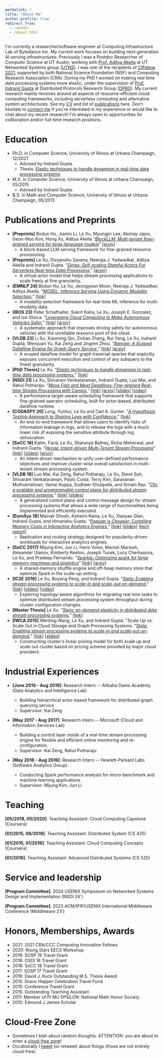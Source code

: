 ```yaml
---
permalink: /
title: "About Me"
author_profile: true
redirect_from: 
  - /about/
  - /about.html
---
```


I'm currently a researcher/software engineer at Computing Infrastructure Lab of Bytedance Inc. My current work focuses on building next-generation AI serving infrastructures. Previously I was a Postdoc Researcher of Computer Science at UT Austin, working with [Prof. Aditya Akella](http://pages.cs.wisc.edu/~akella/) at UT Networked Systems group ([UTNS](https://utns.cs.utexas.edu/)). I was one of the recipients of [CIFellow 2021](https://cifellows2021.org/2021-class/), supported by both National Science Foundation (NSF) and Computing Research Association (CRA). During my PhD I worked on making real time data processing systems more elastic, under the supervision of [Prof. Indranil Gupta](http://indy.cs.illinois.edu/) at Distributed Protocols Research Group ([DPRG](http://dprg.cs.uiuc.edu/)). My current research mainly revolves around all aspects of resource-efficient cloud computing frameworks, including serverless computing and alternative system architectures. See my [CV]() and list of [publications](https://scholar.google.com/citations?user=uFyE-AQAAAAJ) here.
Don't hesitate to [contact me](le.xu@bytedance.com) if you're interested in my experience or would like to chat about my recent research! I'm always open to opportunities for collboration and/or full-time research positions.


Education
======
* Ph.D. in Computer Science, University of Illinois at Urbana Champaign, 12/2021
  * Advised by Indranil Gupta.
  * Thesis: [Elastic techniques to handle dynamism in real-time data processing systems](https://www.ideals.illinois.edu/items/123174/bitstreams/405779/data.pdf)
* M.S. in Computer Science, University of Illinois at Urbana Champaign, 05/2015
  * Advised by Indranil Gupta.
* B.S. in Math and Computer Science, University of Illinois at Urbana Champaign, 05/2013

Publications and Preprints
======
* **[Preprints]** Bodun Hu, Jiamin Li, Le Xu, Myungjin Lee, Akshay Jajoo, Geon-Woo Kim, Hong Xu, Aditya Akella “*<u>BlockLLM: Multi-tenant finer-grained serving for large language models</u>*” [[arxiv]](https://arxiv.org/pdf/2404.18322)
  * A block-based LLM serving framework for fine-grained resource provisioning.
* **[Preprints]** Le Xu, Divyanshu Saxena, Neeraja J. Yadwadkar, Aditya Akella and Indranil Gupta. “*<u>Dirigo: Self-scaling Stateful Actors For Serverless Real-time Data Processing.</u>*” [[arxiv]](https://arxiv.org/abs/2308.03615)
  * A virtual actor model that helps stream processing applications to scale freely at fine granularity.
* **[EMNLP 24]** Bodun Hu, Le Xu, Jeongyoon Moon, Neeraja J. Yadwadkar, Aditya Akella. “*<u>MOSEL: Inference Serving Using Dynamic Modality Selection.</u>*” [[link]](https://aclanthology.org/2024.emnlp-main.501.pdf)
  * A modality-selection framework for real-time ML inference for multi-modality data.  
* **[IROS 23]** Peter Schafhalter, Sukrit Kalra, Le Xu, Joseph E. Gonzalez, and Ion Stoica. “*<u>Leveraging Cloud Computing to Make Autonomous Vehicles Safer.</u>*” [[link]](/files/IROS23_2514_FI.pdf) [[arxiv]](ttps://arxiv.org/abs/2308.03204)
  * A systematic approach that improves driving safety for autonomous vehicles with the unreliable resource pool of the cloud. 
* **[VLDB 22]** Li Su, Xiaoming Qin, Zichao Zhang, Rui Yang, Le Xu, Indranil Gupta, Wenyuan Yu, Kai Zeng and Jingren Zhou. “*<u>Banyan: A Scoped Dataflow Engine for Graph Query Service.</u>*” [[link]](https://www.vldb.org/pvldb/vol15/p2045-su.pdf) [[arxiv]](https://arxiv.org/abs/2202.12530)
  * A scoped dataflow model for graph traversal queries that explicitly exposes concurrent execution and control of any subquery to the finest granularity. 
* **[PhD Thesis]** Le Xu. “*<u>Elastic techniques to handle dynamism in real-time data processing systems.</u>*” [[link]](https://www.ideals.illinois.edu/items/123174/bitstreams/405779/data.pdf)
* **[NSDI 21]** Le Xu, Shivaram Venkataraman, Indranil Gupta, Luo Mai, and Rahul Potharaju. “*<u>Move Fast and Meet Deadlines: Fine-grained Real-time Stream Processing with Cameo.</u>*” [[link]](files/nsdi21-xu.pdf) [[arxiv]](https://arxiv.org/abs/2010.03035) [[slides]](files/nsdi21_slides_xu.pdf) [[video]](https://www.youtube.com/watch?v=V_DyLNG0Crg)
  * A performance target-aware scheduling frameowrk that supports fine-grained operator scheduling, built for actor-based, distributed dataflow runtime. 
* **[CODASPY 20]** Long, Yunhui, Le Xu and Carl A. Gunter. “*<u>A Hypothesis Testing Approach to Sharing Logs with Confidence.</u>*” [[link]](files/log-obfuscation-cr.pdf) 
  * An end-to-end framework that allows users to identify risks of information leakage in logs, and to release the logs with a much lower risk of exposing the sensitive attribute through log obfuscation.
* **[SoCC 18]** Kalim, Faria, Le Xu, Sharanya Bathey, Richa Meherwal, and Indranil Gupta. “*<u>Henge: Intent-driven Multi-Tenant Stream Processing</u>*” [[link]](files/henge-cr.pdf) [[slides]](files/Henge-SoCC2018.pptx) [[arxiv]](https://arxiv.org/abs/1802.00082)
  * An intent-driven mechanism to unify user-defined performance objectives and improve cluster-wise overall satisfaction in multi-tenant stream processing system.
* **[VLDB 18]** Luo Mai, Kai Zeng, Rahul Potharaju, Le Xu, Steve Suh, Shivaram Venkataraman, Paolo Costa, Terry Kim, Saravanan Muthukrishnan, Vamsi Kuppa, Sudheer Dhulipalla, and Sriram Rao. “*<u>Chi: a scalable and programmable control plane for distributed stream processing systems.</u>*” [[link]](files/chi-cr.pdf) [[slides]](files/chi-vldb2018.pptx) 
  * A generalized control plane and control message design for stream processing systems that allows a wide range of functionalities being implemented and efficiently executed.
* **[EuroSys 18]** Mainak Ghosh, Ashwini Raina, Le Xu, Xiaoyao Qian, Indranil Gupta, and Himanshu Gupta. “*<u>Popular is Cheaper: Curtailing Memory Costs in Interactive Analytics Engines.</u>*” [[link]](files/Getafix_ShepherdVersion.pdf) [[slides]](files/getafix.pptx) [[tech report]](files/getafix-tr.pdf)
  * Replication and routing strategy designed for popularity-driven workloads for interactive analytics engines.
* **[SoCC 2017]** Mijung Kim, Jun Li, Haris Volos, Manish Marwah, Alexander Ulanov, Kimberly Keeton, Joseph Tucek, Lucy Cherkasova, Le Xu, and Pradeep Fernando. “*<u>Sparkle: Optimizing spark for large memory machines and analytics</u>*” [[link]](https://dl.acm.org/doi/abs/10.1145/3127479.3134762) [[arxiv]](https://arxiv.org/abs/1708.05746)  
  * A shared-memory shuffle engine and off-heap memory store that optimize Spark in the scale-up setting.
* **[IC2E 2016]** Le Xu, Boyang Peng, and Indranil Gupta. “*<u>Stela: Enabling stream processing systems to scale-in and scale-out on-demand.</u>*” [[link]](files/PID4058711.pdf) [[slides]](files/stela-final-copy.pptx) [[video]](https://www.youtube.com/watch?v=RqFO1fLQAr4) 
  * Exploring topology-aware algorithms for migrating real time tasks to optimize distributed stream processing system throughput during cluster configuration changes.
* **[Master Thesis]** Le Xu. “*<u>Stela: on-demand elasticity in distributed data stream processing systems.</u>*” [[link]](files/XU-THESIS-2015.pdf)
* **[IWCA 2015]** Wenting Wang, Le Xu, and Indranil Gupta. "Scale Up vs. Scale Out in Cloud Storage and Graph Processing Systems. “*<u>Stela: Enabling stream processing systems to scale-in and scale-out on-demand.</u>*” [[link]](files/scaleOutUp.pdf) [[slides]](files/presentation.pptx)  
  * Constructing cluster's linear pricing model for both scale up and scale out cluster based on pricing scheme provided by major cloud providers.


Industrial Experiences
======
* **[June 2019 - Aug 2019]**:  Research Intern -- Alibaba Damo Academy (Data Analytics and Intelligence Lab)
  * Building hierarchical actor-based framework for distributed graph querying service.
  * Supervisor: Kai Zeng

* **[May 2017 - Aug 2017]**:  Research Intern -- Microsoft (Cloud and Information Services Lab)
  * Building a control layer inside of a real-time stream processing engine for flexible and efficient online monitoring and re-configuration.
  * Supervisor: Kai Zeng, Rahul Potharaju

* **[May 2016 - Aug 2016]**: Research Intern -- Hewlett-Parkard Labs (Software Analytics Group)
  * Conducting Spark performance analysis for micro-benchmark and machine learning applications
  * Supervisor: Mijung Kim, Jun Li
  
<!-- Skills
======
* Skill 1
* Skill 2
  * Sub-skill 2.1
  * Sub-skill 2.2
  * Sub-skill 2.3
* Skill 3 -->


<!-- Talks
======
  <ul>{% for post in site.talks reversed %}
    {% include archive-single-talk-cv.html  %}
  {% endfor %}</ul> -->
  
Teaching
======
**[05/2018, 05/2020]**: Teaching Assistant: Cloud Computing Capstone (Coursera)

**[01/2015, 09/2019]**: Teaching Assistant: Distributed System (CS 425)

**[01/2015, 01/2016]**: Teaching Assistant: Cloud Computing Concepts (Coursera) 

**[01/2016]**: Teaching Assistant: Advanced Distributed Systems (CS 525) 


Service and leadership
======
**[Program Committee]**: 2024 USENIX Symposium on Networked Systems Design and Implementation (NSDI 24')

**[Program Committee]**: 2023 ACM/IFIP/USENIX International Middleware Conference (Middleware 23') 

Honors, Memberships, Awards
======
* 2021: 2021 CRA/CCC Computing Innovation Fellows
* 2020: Rising Stars EECS Workshop
* 2019: SOSP 19 Travel Grant
* 2018: OSDI 18 Travel Grant
* 2018: SoCC 18 Travel Grant
* 2017: SOSP 17 Travel Grant
* 2016: David J. Kuck Outstanding M.S. Thesis Award
* 2015: Grace Hopper Celebration Travel Fund
* 2015: Conference Travel Grant
* 2015: Outstanding Teaching Assistant
* 2011: Member of PI MU EPSILON: National Math Honor Society 
* 2010: Edmund J James Scholar

Cloud-Free Zone
======
* Sometimes I blah about random thoughts. ATTENTION: you are about to enter a [cloud-free zone](https://happyandslow.wordpress.com)!
* Occationally I [tweet](https://twitter.com/happyandslow) (or retweet) about things (those are not entirely cloud-free).


<!-- This is the front page of a website that is powered by the [Academic Pages template](https://github.com/academicpages/academicpages.github.io) and hosted on GitHub pages. [GitHub pages](https://pages.github.com) is a free service in which websites are built and hosted from code and data stored in a GitHub repository, automatically updating when a new commit is made to the respository. This template was forked from the [Minimal Mistakes Jekyll Theme](https://mmistakes.github.io/minimal-mistakes/) created by Michael Rose, and then extended to support the kinds of content that academics have: publications, talks, teaching, a portfolio, blog posts, and a dynamically-generated CV. You can fork [this repository](https://github.com/academicpages/academicpages.github.io) right now, modify the configuration and markdown files, add your own PDFs and other content, and have your own site for free, with no ads! An older version of this template powers my own personal website at [stuartgeiger.com](http://stuartgeiger.com), which uses [this Github repository](https://github.com/staeiou/staeiou.github.io).

A data-driven personal website
======
Like many other Jekyll-based GitHub Pages templates, Academic Pages makes you separate the website's content from its form. The content & metadata of your website are in structured markdown files, while various other files constitute the theme, specifying how to transform that content & metadata into HTML pages. You keep these various markdown (.md), YAML (.yml), HTML, and CSS files in a public GitHub repository. Each time you commit and push an update to the repository, the [GitHub pages](https://pages.github.com/) service creates static HTML pages based on these files, which are hosted on GitHub's servers free of charge.

Many of the features of dynamic content management systems (like Wordpress) can be achieved in this fashion, using a fraction of the computational resources and with far less vulnerability to hacking and DDoSing. You can also modify the theme to your heart's content without touching the content of your site. If you get to a point where you've broken something in Jekyll/HTML/CSS beyond repair, your markdown files describing your talks, publications, etc. are safe. You can rollback the changes or even delete the repository and start over -- just be sure to save the markdown files! Finally, you can also write scripts that process the structured data on the site, such as [this one](https://github.com/academicpages/academicpages.github.io/blob/master/talkmap.ipynb) that analyzes metadata in pages about talks to display [a map of every location you've given a talk](https://academicpages.github.io/talkmap.html). -->

<!-- Getting started
======
1. Register a GitHub account if you don't have one and confirm your e-mail (required!)
2. Fork [this repository](https://github.com/academicpages/academicpages.github.io) by clicking the "fork" button in the top right. 
3. Go to the repository's settings (rightmost item in the tabs that start with "Code", should be below "Unwatch"). Rename the repository "[your GitHub username].github.io", which will also be your website's URL.
4. Set site-wide configuration and create content & metadata (see below -- also see [this set of diffs](http://archive.is/3TPas) showing what files were changed to set up [an example site](https://getorg-testacct.github.io) for a user with the username "getorg-testacct")
5. Upload any files (like PDFs, .zip files, etc.) to the files/ directory. They will appear at https://[your GitHub username].github.io/files/example.pdf.  
6. Check status by going to the repository settings, in the "GitHub pages" section

Site-wide configuration
------
The main configuration file for the site is in the base directory in [_config.yml](https://github.com/academicpages/academicpages.github.io/blob/master/_config.yml), which defines the content in the sidebars and other site-wide features. You will need to replace the default variables with ones about yourself and your site's github repository. The configuration file for the top menu is in [_data/navigation.yml](https://github.com/academicpages/academicpages.github.io/blob/master/_data/navigation.yml). For example, if you don't have a portfolio or blog posts, you can remove those items from that navigation.yml file to remove them from the header. 

Create content & metadata
------
For site content, there is one markdown file for each type of content, which are stored in directories like _publications, _talks, _posts, _teaching, or _pages. For example, each talk is a markdown file in the [_talks directory](https://github.com/academicpages/academicpages.github.io/tree/master/_talks). At the top of each markdown file is structured data in YAML about the talk, which the theme will parse to do lots of cool stuff. The same structured data about a talk is used to generate the list of talks on the [Talks page](https://academicpages.github.io/talks), each [individual page](https://academicpages.github.io/talks/2012-03-01-talk-1) for specific talks, the talks section for the [CV page](https://academicpages.github.io/cv), and the [map of places you've given a talk](https://academicpages.github.io/talkmap.html) (if you run this [python file](https://github.com/academicpages/academicpages.github.io/blob/master/talkmap.py) or [Jupyter notebook](https://github.com/academicpages/academicpages.github.io/blob/master/talkmap.ipynb), which creates the HTML for the map based on the contents of the _talks directory).

**Markdown generator**

I have also created [a set of Jupyter notebooks](https://github.com/academicpages/academicpages.github.io/tree/master/markdown_generator
) that converts a CSV containing structured data about talks or presentations into individual markdown files that will be properly formatted for the Academic Pages template. The sample CSVs in that directory are the ones I used to create my own personal website at stuartgeiger.com. My usual workflow is that I keep a spreadsheet of my publications and talks, then run the code in these notebooks to generate the markdown files, then commit and push them to the GitHub repository.

How to edit your site's GitHub repository
------
Many people use a git client to create files on their local computer and then push them to GitHub's servers. If you are not familiar with git, you can directly edit these configuration and markdown files directly in the github.com interface. Navigate to a file (like [this one](https://github.com/academicpages/academicpages.github.io/blob/master/_talks/2012-03-01-talk-1.md) and click the pencil icon in the top right of the content preview (to the right of the "Raw | Blame | History" buttons). You can delete a file by clicking the trashcan icon to the right of the pencil icon. You can also create new files or upload files by navigating to a directory and clicking the "Create new file" or "Upload files" buttons. 

Example: editing a markdown file for a talk
![Editing a markdown file for a talk](/images/editing-talk.png)

For more info
------
More info about configuring Academic Pages can be found in [the guide](https://academicpages.github.io/markdown/). The [guides for the Minimal Mistakes theme](https://mmistakes.github.io/minimal-mistakes/docs/configuration/) (which this theme was forked from) might also be helpful. -->
